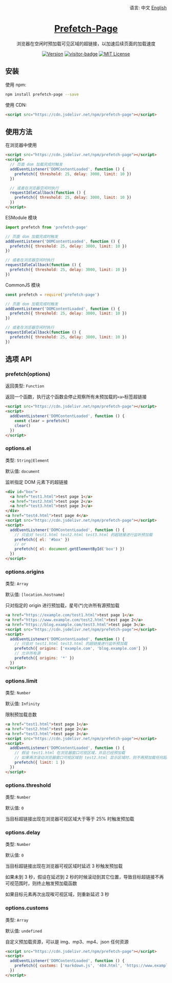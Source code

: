 <div align="right">
  语言:
  中文
  <a title="English" href="/README_EN.md">English</a>
</div>

<h1 align="center"><a href="https://github.com/Lete114/Prefetch-Page" target="_blank">Prefetch-Page</a></h1>
<p align="center">浏览器在空闲时预加载可见区域的超链接，以加速后续页面的加载速度</p>

<p align="center">
    <a href="https://github.com/Lete114/Prefetch-Page/releases/"><img src="https://img.shields.io/npm/v/prefetch-page?logo=npm" alt="Version"></a>
    <a href="https://github.com/Lete114/visitor-badge"><img src="https://visitor_badge.deta.dev/?pageID=github.lete114.prefetch-page" alt="visitor-badge"></a>
    <a href="https://github.com/Lete114/Prefetch-Page/blob/master/LICENSE"><img src="https://img.shields.io/npm/l/prefetch-page?color=FF5531" alt="MIT License"></a>
</p>

## 安装

使用 npm:

```bash
npm install prefetch-page --save
```

使用 CDN:

```html
<script src="https://cdn.jsdelivr.net/npm/prefetch-page"></script>
```

## 使用方法

在浏览器中使用

```html
<script src="https://cdn.jsdelivr.net/npm/prefetch-page"></script>
<script>
  // 页面 dom 加载完成时触发
  addEventListener('DOMContentLoaded', function () {
    prefetch({ threshold: 25, delay: 3000, limit: 10 })
  })

  // 或者在浏览器空闲时执行
  requestIdleCallback(function () {
    prefetch({ threshold: 25, delay: 3000, limit: 10 })
  })
</script>
```

ESModule 模块

```js
import prefetch from 'prefetch-page'

// 页面 dom 加载完成时触发
addEventListener('DOMContentLoaded', function () {
  prefetch({ threshold: 25, delay: 3000, limit: 10 })
})

// 或者在浏览器空闲时执行
requestIdleCallback(function () {
  prefetch({ threshold: 25, delay: 3000, limit: 10 })
})
```

CommonJS 模块

```js
const prefetch = require('prefetch-page')

// 页面 dom 加载完成时触发
addEventListener('DOMContentLoaded', function () {
  prefetch({ threshold: 25, delay: 3000, limit: 10 })
})

// 或者在浏览器空闲时执行
requestIdleCallback(function () {
  prefetch({ threshold: 25, delay: 3000, limit: 10 })
})
```

## 选项 API

### prefetch(options)

返回类型: `Function`

返回一个函数，执行这个函数会停止观察所有未预加载的`<a>`标签超链接

```html
<script src="https://cdn.jsdelivr.net/npm/prefetch-page"></script>
<script>
  addEventListener('DOMContentLoaded', function () {
    const clear = prefetch()
    clear()
  })
</script>
```

### options.el

类型: `String|Element`

默认值: `document`

监听指定 DOM 元素下的超链接

```html
<div id="box">
  <a href="test1.html">test page 1</a>
  <a href="test2.html">test page 2</a>
  <a href="test3.html">test page 3</a>
</div>
<a href="test4.html">test page 4</a>
<script src="https://cdn.jsdelivr.net/npm/prefetch-page"></script>
<script>
  addEventListener('DOMContentLoaded', function () {
    // 只会对 test1.html test2.html test3.html 的超链接进行监听预加载
    prefetch({ el: '#box' })
    // or
    prefetch({ el: document.getElementById('box') })
  })
</script>
```

### options.origins

类型: `Array`

默认值: `[location.hostname]`

只对指定的 origin 进行预加载，星号(\*)允许所有源预加载

```html
<a href="https://example.com/test1.html">test page 1</a>
<a href="https://www.example.com/test2.html">test page 2</a>
<a href="https://blog.example.com/test3.html">test page 3</a>
<script src="https://cdn.jsdelivr.net/npm/prefetch-page"></script>
<script>
  addEventListener('DOMContentLoaded', function () {
    // 只会对 test1.html test3.html 的超链接进行监听预加载
    prefetch({ origins: ['example.com', 'blog.example.com'] })
    // 允许所有源
    prefetch({ origins: '*' })
  })
</script>
```

### options.limit

类型: `Number`

默认值: `Infinity`

限制预加载总数

```html
<a href="test1.html">test page 1</a>
<a href="test2.html">test page 2</a>
<a href="test3.html">test page 3</a>
<script src="https://cdn.jsdelivr.net/npm/prefetch-page"></script>
<script>
  addEventListener('DOMContentLoaded', function () {
    // 假设 test1.html 在浏览器窗口可视区域，并且已经预加载
    // 如果再次滚动浏览器窗口可视区域到 test2.html 显示区域时，则不再预加载任何超链接，已超出限制
    prefetch({ limit: 1 })
  })
</script>
```

### options.threshold

类型: `Number`

默认值: `0`

当目标超链接出现在浏览器可视区域大于等于 25% 时触发预加载

### options.delay

类型: `Number`

默认值: `0`

当目标超链接出现在浏览器可视区域时延迟 3 秒触发预加载

如果未到 3 秒，假设在延迟到 2 秒的时候滚动到其它位置，导致目标超链接不再可视范围时，则终止触发预加载函数

如果目标元素再次出现唉可视区域，则重新延迟 3 秒

### options.customs

类型: `Array`

默认值: `undefined`

自定义预加载资源，可以是 img、mp3、mp4、json 任何资源

```html
<script src="https://cdn.jsdelivr.net/npm/prefetch-page"></script>
<script>
  addEventListener('DOMContentLoaded', function () {
    prefetch({ customs: ['markdown.js', '404.html', 'https://www.example.com'] })
  })
</script>
```
